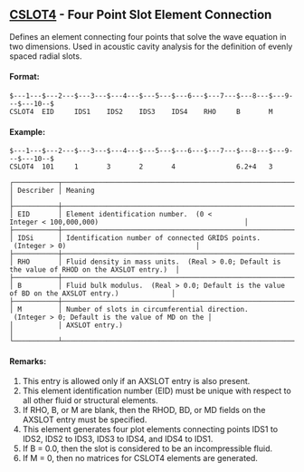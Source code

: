 ## [CSLOT4](https://nexus.hexagon.com/documentationcenter/bundle/MSC_Nastran_2022.4/page/Nastran_Combined_Book/qrg/bulkc2/TOC.CSLOT4.xhtml) - Four Point Slot Element Connection

Defines an element connecting four points that solve the wave equation in two dimensions. Used in acoustic cavity analysis for the definition of evenly spaced radial slots.

#### Format:

```nastran
$---1---$---2---$---3---$---4---$---5---$---6---$---7---$---8---$---9---$---10--$
CSLOT4  EID     IDS1    IDS2    IDS3    IDS4    RHO     B       M               
```

#### Example:

```nastran
$---1---$---2---$---3---$---4---$---5---$---6---$---7---$---8---$---9---$---10--$
CSLOT4  101     1       3       2       4               6.2+4   3               
```

```text
┌───────────┬────────────────────────────────────────────────────────────────────────────────────────────────┐
│ Describer │ Meaning                                                                                        │
├───────────┼────────────────────────────────────────────────────────────────────────────────────────────────┤
│ EID       │ Element identification number.  (0 < Integer < 100,000,000)                                    │
├───────────┼────────────────────────────────────────────────────────────────────────────────────────────────┤
│ IDSi      │ Identification number of connected GRIDS points.  (Integer > 0)                                │
├───────────┼────────────────────────────────────────────────────────────────────────────────────────────────┤
│ RHO       │ Fluid density in mass units.  (Real > 0.0; Default is the value of RHOD on the AXSLOT entry.)  │
├───────────┼────────────────────────────────────────────────────────────────────────────────────────────────┤
│ B         │ Fluid bulk modulus.  (Real > 0.0; Default is the value of BD on the AXSLOT entry.)             │
├───────────┼────────────────────────────────────────────────────────────────────────────────────────────────┤
│ M         │ Number of slots in circumferential direction.  (Integer > 0; Default is the value of MD on the │
│           │ AXSLOT entry.)                                                                                 │
└───────────┴────────────────────────────────────────────────────────────────────────────────────────────────┘
```

#### Remarks:

1. This entry is allowed only if an AXSLOT entry is also present.
2. This element identification number (EID) must be unique with respect to all other fluid or structural elements.
3. If RHO, B, or M are blank, then the RHOD, BD, or MD fields on the AXSLOT entry must be specified.
4. This element generates four plot elements connecting points IDS1 to IDS2, IDS2 to IDS3, IDS3 to IDS4, and IDS4 to IDS1.
5. If B = 0.0, then the slot is considered to be an incompressible fluid.
6. If M = 0, then no matrices for CSLOT4 elements are generated.
